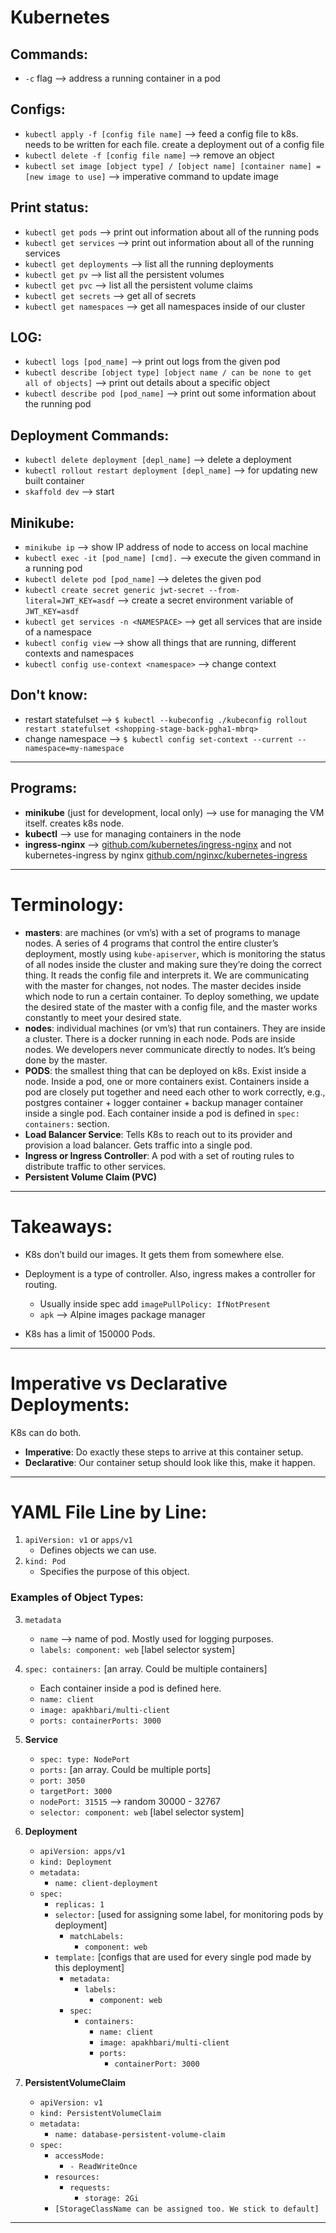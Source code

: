 # Kubernetes

## Commands:

- `-c` flag —> address a running container in a pod

## Configs:

- `kubectl apply -f [config file name]` —> feed a config file to k8s. needs to be written for each file. create a deployment out of a config file
- `kubectl delete -f [config file name]` —> remove an object
- `kubectl set image [object type] / [object name] [container name] = [new image to use]` —> imperative command to update image

## Print status:

- `kubectl get pods` —> print out information about all of the running pods
- `kubectl get services` —> print out information about all of the running services
- `kubectl get deployments` —> list all the running deployments
- `kubectl get pv` —> list all the persistent volumes
- `kubectl get pvc` —> list all the persistent volume claims
- `kubectl get secrets` —> get all of secrets
- `kubectl get namespaces` —> get all namespaces inside of our cluster

## LOG:

- `kubectl logs [pod_name]` —> print out logs from the given pod
- `kubectl describe [object type] [object name / can be none to get all of objects]` —> print out details about a specific object
- `kubectl describe pod [pod_name]` —> print out some information about the running pod

## Deployment Commands:

- `kubectl delete deployment [depl_name]` —> delete a deployment
- `kubectl rollout restart deployment [depl_name]` —> for updating new built container
- `skaffold dev` —> start

## Minikube:

- `minikube ip` —> show IP address of node to access on local machine
- `kubectl exec -it [pod_name] [cmd].` —> execute the given command in a running pod
- `kubectl delete pod [pod_name]` —> deletes the given pod
- `kubectl create secret generic jwt-secret --from-literal=JWT_KEY=asdf` —> create a secret environment variable of `JWT_KEY=asdf`
- `kubectl get services -n <NAMESPACE>` —> get all services that are inside of a namespace
- `kubectl config view` —> show all things that are running, different contexts and namespaces
- `kubectl config use-context <namespace>` —> change context

## Don't know:
- restart statefulset --> `$ kubectl --kubeconfig ./kubeconfig rollout restart statefulset <shopping-stage-back-pgha1-mbrq>`
- change namespace --> `$ kubectl config set-context --current --namespace=my-namespace`

---

## Programs:

- **minikube** (just for development, local only) —> use for managing the VM itself. creates k8s node.
- **kubectl** —> use for managing containers in the node
- **ingress-nginx** —> [github.com/kubernetes/ingress-nginx](http://github.com/kubernetes/ingress-nginx) and not kubernetes-ingress by nginx [github.com/nginxc/kubernetes-ingress](http://github.com/nginxc/kubernetes-ingress)

---
# Terminology:

- **masters**: are machines (or vm’s) with a set of programs to manage nodes. A series of 4 programs that control the entire cluster’s deployment, mostly using `kube-apiserver`, which is monitoring the status of all nodes inside the cluster and making sure they’re doing the correct thing. It reads the config file and interprets it. We are communicating with the master for changes, not nodes. The master decides inside which node to run a certain container. To deploy something, we update the desired state of the master with a config file, and the master works constantly to meet your desired state.
- **nodes**: individual machines (or vm’s) that run containers. They are inside a cluster. There is a docker running in each node. Pods are inside nodes. We developers never communicate directly to nodes. It’s being done by the master.
- **PODS**: the smallest thing that can be deployed on k8s. Exist inside a node. Inside a pod, one or more containers exist. Containers inside a pod are closely put together and need each other to work correctly, e.g., postgres container + logger container + backup manager container inside a single pod. Each container inside a pod is defined in `spec: containers:` section.
- **Load Balancer Service**: Tells K8s to reach out to its provider and provision a load balancer. Gets traffic into a single pod.
- **Ingress or Ingress Controller**: A pod with a set of routing rules to distribute traffic to other services.
- **Persistent Volume Claim (PVC)**

---

# Takeaways:

- K8s don’t build our images. It gets them from somewhere else.
- Deployment is a type of controller. Also, ingress makes a controller for routing.

  * Usually inside spec add `imagePullPolicy: IfNotPresent`
  * `apk` —> Alpine images package manager

- K8s has a limit of 150000 Pods.

---

# Imperative vs Declarative Deployments:

K8s can do both.

- **Imperative**: Do exactly these steps to arrive at this container setup.
- **Declarative**: Our container setup should look like this, make it happen.

---

# YAML File Line by Line:

1. `apiVersion: v1` or `apps/v1`
   - Defines objects we can use.
2. `kind: Pod`
   - Specifies the purpose of this object.

### Examples of Object Types:

3. `metadata`
   - `name` —> name of pod. Mostly used for logging purposes.
   - `labels: component: web` [label selector system]

4. `spec: containers:` [an array. Could be multiple containers]
   - Each container inside a pod is defined here.
   - `name: client`
   - `image: apakhbari/multi-client`
   - `ports: containerPorts: 3000`

5. **Service**
   - `spec: type: NodePort`
   - `ports:` [an array. Could be multiple ports]
   - `port: 3050`
   - `targetPort: 3000`
   - `nodePort: 31515` —> random 30000 - 32767
   - `selector: component: web` [label selector system]

6. **Deployment**
   - `apiVersion: apps/v1`
   - `kind: Deployment`
   - `metadata:`
     - `name: client-deployment`
   - `spec:`
     - `replicas: 1`
     - `selector:` [used for assigning some label, for monitoring pods by deployment]
       - `matchLabels:`
         - `component: web`
     - `template:` [configs that are used for every single pod made by this deployment]
       - `metadata:`
         - `labels:`
           - `component: web`
       - `spec:`
         - `containers:`
           - `name: client`
           - `image: apakhbari/multi-client`
           - `ports:`
             - `containerPort: 3000`

7. **PersistentVolumeClaim**
   - `apiVersion: v1`
   - `kind: PersistentVolumeClaim`
   - `metadata:`
     - `name: database-persistent-volume-claim`
   - `spec:`
     - `accessMode:`
       - `- ReadWriteOnce`
     - `resources:`
       - `requests:`
         - `storage: 2Gi`
     - `[StorageClassName can be assigned too. We stick to default]`

---
